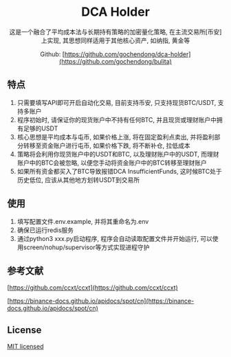 <div align="center">
<h1> DCA Holder </h1>


这是一个融合了平均成本法与长期持有策略的加密量化策略, 在主流交易所[币安]上实现, 其思想同样适用于其他核心资产, 如纳指, 黄金等


Github: [https://github.com/gochendong/dca-holder](https://github.com/gochendong/bulita)
</div>

## 特点

1. 只需要填写API即可开启自动化交易, 目前支持币安, 只支持现货BTC/USDT, 支持多账户
2. 程序初始时, 请保证你的现货账户中不持有任何BTC, 并且现货或理财账户中拥有足够的USDT
3. 核心思想是平均成本与屯币, 如果价格上涨, 将在固定盈利点卖出, 并将盈利部分转移至资金账户进行屯币, 如果价格下跌, 将不断补仓, 拉低成本
4. 策略将会利用你现货账户中的USDT和BTC, 以及理财账户中的USDT, 而理财账户中的BTC会被忽略, 以便您手动将资金账户中的BTC转移至理财账户
5. 如果所有资金都买入了BTC导致报错DCA InsufficientFunds, 这时候BTC处于历史低位, 应该从其他地方划转USDT到交易所

## 使用

1. 填写配置文件.env.example, 并将其重命名为.env
2. 确保已运行redis服务
3. 通过python3 xxx.py启动程序, 程序会自动读取配置文件并开始运行, 可以使用screen/nohup/supervisor等方式实现进程守护

## 参考文献

[https://github.com/ccxt/ccxt](https://github.com/ccxt/ccxt)

[https://binance-docs.github.io/apidocs/spot/cn](https://binance-docs.github.io/apidocs/spot/cn)

## License

[MIT licensed](./LICENSE)
